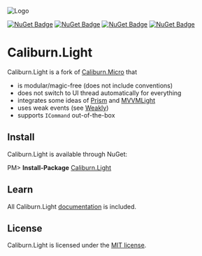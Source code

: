 ![Logo](logo.png)

[![NuGet Badge](https://buildstats.info/nuget/Caliburn.Light?includePreReleases=true)](https://www.nuget.org/packages/Caliburn.Light/)
[![NuGet Badge](https://buildstats.info/nuget/Caliburn.Light.Core?includePreReleases=true)](https://www.nuget.org/packages/Caliburn.Light.Core/)
[![NuGet Badge](https://buildstats.info/nuget/Caliburn.Light.WPF?includePreReleases=true)](https://www.nuget.org/packages/Caliburn.Light.WPF/)
[![NuGet Badge](https://buildstats.info/nuget/Caliburn.Light.WinUI?includePreReleases=true)](https://www.nuget.org/packages/Caliburn.Light.WinUI/)

# Caliburn.Light

Caliburn.Light is a fork of [Caliburn.Micro](https://caliburnmicro.com/) that
- is modular/magic-free (does not include conventions)
- does not switch to UI thread automatically for everything
- integrates some ideas of [Prism](http://prismlibrary.github.io/) and [MVVMLight](http://www.mvvmlight.net/) 
- uses weak events (see [Weakly](https://github.com/tibel/Weakly))
- supports `ICommand` out-of-the-box



## Install
Caliburn.Light is available through NuGet:

PM> **Install-Package** [Caliburn.Light](https://www.nuget.org/packages/Caliburn.Light/)



## Learn
All Caliburn.Light [documentation](docs/README.md) is included.



## License
Caliburn.Light is licensed under the [MIT license](LICENSE).
